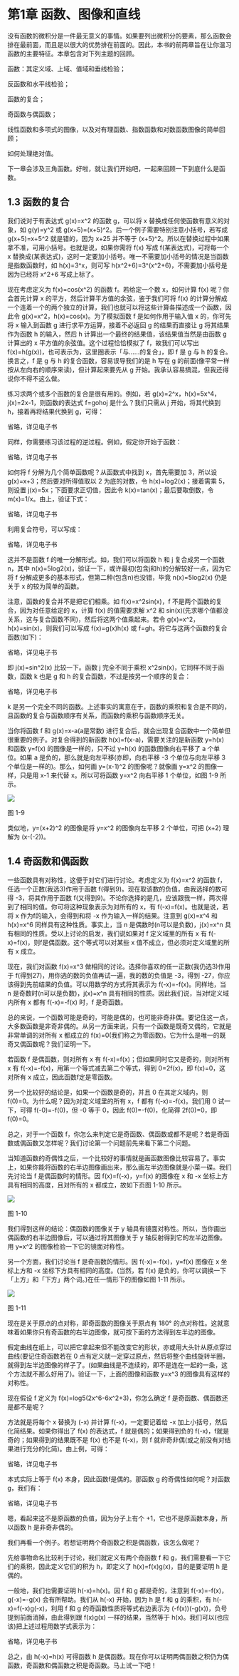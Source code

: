 # 第1章 函数、图像和直线

没有函数的微积分是一件最无意义的事情。如果要列出微积分的要素，那么函数会排在最前面，而且是以很大的优势排在前面的。因此，本书的前两章旨在让你温习函数的主要特征。本章包含对下列主题的回顾。

函数：其定义域、上域、值域和垂线检验；

反函数和水平线检验；

函数的复合；

奇函数与偶函数；

线性函数和多项式的图像，以及对有理函数、指数函数和对数函数图像的简单回顾；

如何处理绝对值。

下一章会涉及三角函数。好啦，就让我们开始吧，一起来回顾一下到底什么是函数。

## 1.3 函数的复合

我们说对于有表达式 g(x)=x^2 的函数 g，可以将 x 替换成任何使函数有意义的对象，如 g(y)=y^2 或 g(x+5)=(x+5)^2。后一个例子需要特别注意小括号，若写成 g(x+5)=x+5^2 就是错的，因为 x+25 并不等于 (x+5)^2。所以在替换过程中如果拿不准，可用小括号。也就是说，如果你需将 f(x) 写成 f(某表达式)，可将每一个 x 替换成(某表达式)，这时一定要加小括号。唯一不需要加小括号的情况是当函数是指数函数时，如 h(x)=3^x，则可写 h(x^2+6)=3^(x^2+6)，不需要加小括号是因为已经将 x^2+6 写成上标了。

现在考虑定义为 f(x)=cos(x^2) 的函数 f。若给定一个数 x，如何计算 f(x) 呢？你会首先计算 x 的平方，然后计算平方值的余弦，鉴于我们可将 f(x) 的计算分解成一个连着一个的两个独立的计算，我们也就可以将这些计算各描述成一个函数，因此令 g(x)=x^2，h(x)=cos(x)。为了模拟函数 f 是如何作用于输入值 x 的，你可先将 x 输入到函数 g 进行求平方运算，接着不必返回 g 的结果而直接让 g 将其结果作为函数 h 的输入，然后 h 计算出一个最终的结果值，该结果值当然是由函数 g 计算出的 x 平方值的余弦值。这个过程恰恰模拟了 f，故我们可以写出 f(x)=h(g(x))，也可表示为，这里圈表示「与……的复合」，即 f 是 g 与 h 的复合。换言之，f 是 g 与 h 的复合函数，容易误导我们的是 h 写在 g 的前面(像平常一样按从左向右的顺序来读)，但计算起来要先从 g 开始。我承认容易搞混，但我还得说你不得不这么做。

练习求两个或多个函数的复合是很有用的。例如，若 g(x)=2^x，h(x)=5x^4，j(x)=2x-1，则函数的表达式 f=gohoj 是什么？我们只需从 j 开始，将其代换到 h，接着再将结果代换到 g，可得：

省略，详见电子书

同样，你需要练习该过程的逆过程。例如，假定你开始于函数：

省略，详见电子书

如何将 f 分解为几个简单函数呢？从函数式中找到 x，首先需要加 3，所以设 g(x)=x+3；然后要对所得值取以 2 为底的对数，令 h(x)=log2(x)；接着需乘 5，则设置 j(x)=5x；下面要求正切值，因此令 k(x)=tan(x)；最后要取倒数，令 m(x)=1/x。由上，验证下式：

省略，详见电子书

利用复合符号，可以写成：

省略，详见电子书

这并不是函数 f 的唯一分解形式。如，我们可以将函数 h 和 j 复合成另一个函数 n，其中 n(x)=5log2(x)，验证一下，或许最初(包含j和h)的分解较好一点，因为它将 f 分解成更多的基本形式，但第二种(包含n)也没错，毕竟 n(x)=5log2(x) 仍是关于 x 的较为简单的函数。

注意，函数的复合并不是把它们相乘。如 f(x)=x^2sin(x)，f 不是两个函数的复合，因为对任意给定的 x，计算 f(x) 的值需要求解 x^2 和 sin(x)(先求哪个值都没关系，这与复合函数不同)，然后将这两个值乘起来。若令 g(x)=x^2，h(x)=sin(x)，则我们可以写成 f(x)=g(x)h(x) 或 f=gh。将它与这两个函数的复合函数(如下)：

省略，详见电子书

即 j(x)=sin^2(x) 比较一下。函数 j 完全不同于乘积 x^2sin(x)，它同样不同于函数，函数 k 也是 g 和 h 的复合函数，不过是按另一个顺序的复合：

省略，详见电子书

k 是另一个完全不同的函数。上述事实的寓意在于，函数的乘积和复合是不同的，且函数的复合与函数顺序有关系，而函数的乘积与函数顺序无关。

当你将函数 f 和 g(x)=x-a(a是常数) 进行复合后，就会出现复合函数中一个简单但很重要的例子。对复合得到的新函数 h(x)=f(x-a)，需要关注的是新函数 y=h(x) 和函数 y=f(x) 的图像是一样的，只不过 y=h(x) 的函数图像向右平移了 a 个单位。如果 a 是负的，那么就是向左平移(亦即，向右平移 -3 个单位与向左平移 3 个单位是一样的)。那么，如何画 y=(x-1)^2 的图像呢？就像画 y=x^2 的图像一样，只是用 x-1 来代替 x。所以可将函数 y=x^2 向右平移 1 个单位，如图 1-9 所示。

![](https://raw.githubusercontent.com/dalong0514/selfstudy/master/图片链接/化工书籍/2019096.PNG)

图 1-9

类似地，y=(x+2)^2 的图像是将 y=x^2 的图像向左平移 2 个单位，可把 (x+2) 理解为 (x-(-2))。

## 1.4 奇函数和偶函数

一些函数具有对称性，这便于对它们进行讨论。考虑定义为 f(x)=x^2 的函数 f，任选一个正数(我选3)作用于函数 f(得到9)。现在取该数的负值，由我选择的数可得 -3，将其作用于函数 f(又得到9)。不论你选择的是几，应该跟我一样，两次得到了相同的值。你可将这种现象表示为对所有的 x，有 f(-x)=f(x)。也就是说，若将 x 作为f的输入，会得到和将 -x 作为输入一样的结果。注意到 g(x)=x^4 和 h(x)=x^6 同样具有这种性质。事实上，当 n 是偶数时(n可以是负数)，j(x)=x^n 具有相同的性质。受以上讨论的启发，我们说如果对 f 定义域里的所有 x 有 f(-x)=f(x)，则f是偶函数。这个等式可以对某些 x 值不成立，但必须对定义域里的所有 x 成立。

现在，我们对函数 f(x)=x^3 做相同的讨论。选择你喜欢的任一正数(我仍选3)作用于 f(得到27)，用你选的数的负值再试一遍，我的数的负值是 -3，得到 -27，你应该得到先前结果的负值。可以用数学的方式将其表示为 f(-x)=-f(x)。同样地，当 n 是奇数时(n可以是负数)，j(x)=x^n 具有相同的性质。因此我们说，当对f定义域内所有 x 都有 f(-x)=-f(x) 时，f 是奇函数。

总的来说，一个函数可能是奇的，可能是偶的，也可能非奇非偶。要记住这一点，大多数函数是非奇非偶的。从另一方面来说，只有一个函数是既奇又偶的，它就是非常单调的对所有 x 都成立的 f(x)=0(我们称之为零函数)。它为什么是唯一的既奇又偶函数呢？我们证明一下。

若函数 f 是偶函数，则对所有 x 有 f(-x)=f(x)；但如果同时它又是奇的，则对所有 x 有 f(-x)=-f(x)，用第一个等式减去第二个等式，得到 0=2f(x)，即 f(x)=0，这对所有 x 成立，因此函数f定是零函数。

另一个比较好的结论是，如果一个函数是奇的，并且 0 在其定义域内，则 f(0)=0。为什么呢？因为对定义域里的所有 x，f 都有 f(-x)=-f(x)。我们用 0 试一下，可得 f(-0)=-f(0)，但 -0 等于 0，因此 f(0)=-f(0)，化简得 2f(0)=0，即 f(0)=0。

总之，对于一个函数 f，你怎么来判定它是奇函数、偶函数或都不是呢？若是奇函数或偶函数又怎样呢？我们讨论第一个问题前先来看下第二个问题。

当知道函数的奇偶性之后，一个比较好的事情就是画函数图像比较容易了。事实上，如果你能将函数的右半边图像画出来，那么画左半边图像就是小菜一碟。我们先讨论当 f 是偶函数时的情形。因 f(x)=f(-x)，y=f(x) 的图像在 x 和 -x 坐标上方具有相同的高度，且对所有的 x 都成立，故如下页图 1-10 所示。

![](https://raw.githubusercontent.com/dalong0514/selfstudy/master/图片链接/化工书籍/2019097.PNG)

图 1-10

我们得到这样的结论：偶函数的图像关于 y 轴具有镜面对称性。所以，当你画出偶函数的右半边图像后，可以通过将其图像关于 y 轴反射得到它的左半边图像。用 y=x^2 的图像检验一下它的镜面对称性。

另一个方面，我们讨论当 f 是奇函数的情形。因 f(-x)=-f(x)，y=f(x) 图像在 x 坐标上方和 -x 坐标下方具有相同的高度。(当然，若 f(x) 是负的，你可以调换一下「上方」和「下方」两个词。)在任一情形下的图像如图 1-11 所示。

![](https://raw.githubusercontent.com/dalong0514/selfstudy/master/图片链接/化工书籍/2019098.PNG)

图 1-11

现在是关于原点的点对称，即奇函数的图像关于原点有 180° 的点对称性。这就意味着如果你只有奇函数的右半边图像，就可按下面的方法得到左半边的图像。

假定曲线在纸上，可以把它拿起来但不能改变它的形状，亦或用大头针从原点穿过曲线(要记住奇函数若在 0 点有定义就一定穿过原点，然后将整个曲线旋转半圈，就得到左半边图像的样子了。(如果曲线是不连续的，即不是连在一起的一条，这个方法就不那么好用了)。验证一下，上面的图像和函数 y=x^3 的图像具有这样的对称性。

现在假设 f 定义为 f(x)=log5(2x^6-6x^2+3)，你怎么确定 f 是奇函数、偶函数还是都不是呢？

方法就是将每个 x 替换为 (-x) 并计算 f(-x)，一定要记着给 -x 加上小括号，然后化简结果。如果你得出了 f(x) 的表达式，f 就是偶的；如果得到负的 f(-x)，f就是奇的；如果得到的结果既不是 f(x) 也不是 f(-x)，则 f 就非奇非偶(或之前没有对结果进行充分的化简)。由上例，可得：

省略，详见电子书

本式实际上等于 f(x) 本身，因此函数f是偶的。那函数 g 的奇偶性如何呢？对函数 g，我们有：

省略，详见电子书

嗯，看起来这不是原函数的负值，因为分子上有个 +1，它也不是原函数本身，所以函数 h 是非奇非偶的。

我们再看一个例子。若想证明两个奇函数之积是偶函数，该怎么做呢？

先给事物命名比较利于讨论，我们就定义有两个奇函数 f 和 g，我们需要看一下它们的乘积，因此定义它们的积为 h，即定义了 h(x)=f(x)g(x)，目的是要证明 h 是偶的。

一般地，我们也需要证明 h(-x)=h(x)。因 f 和 g 都是奇的，注意到 f(-x)=-f(x)，g(-x)=-g(x) 会有所帮助。我们从 h(-x) 开始，因为 h 是 f 和 g 的乘积，有 h(-x)=f(-x)g(-x)，利用 f 和 g 的奇函数性质将等式右边表示为 (-f(x))(-g(x))，负号提到前面消掉，由此得到跟 f(x)g(x) 一样的结果，当然等于 h(x)。我们可以(也应该)把上述过程用数学式表示为：

省略，详见电子书

总之，由 h(-x)=h(x) 可得函数 h 是偶函数。现在你可以证明两偶函数之积仍为偶函数，奇函数和偶函数之积是奇函数。马上试一下吧！

